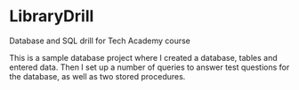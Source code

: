 # LibraryDrill
Database and SQL drill for Tech Academy course

This is a sample database project where I created a database, tables and entered data. 
Then I set up a number of queries to answer test questions for the database, as well as two stored procedures. 
